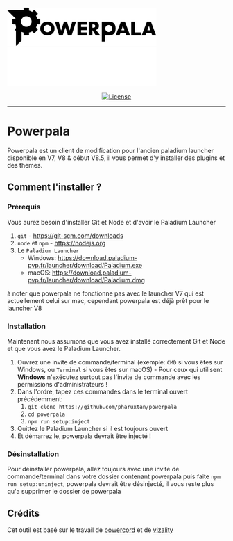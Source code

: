 [![Powerpala Light](/assets/github/light-logo.svg)](https://github.com/pharuxtan/powerpala#gh-light-mode-only)
[![Powerpala Dark](/assets/github/dark-logo.svg)](https://github.com/pharuxtan/powerpala#gh-dark-mode-only)

<p align="center">
  <a rel="LICENSE" href="https://github.com/pharuxtan/powerpala/blob/main/LICENSE">
    <img src="https://img.shields.io/static/v1?label=license&message=gpl%203.0&labelColor=111111&color=ff5c00&style=for-the-badge&logo=data%3Aimage/png%3Bbase64%2CiVBORw0KGgoAAAANSUhEUgAAABQAAAATCAYAAACQjC21AAAACXBIWXMAAAsTAAALEwEAmpwYAAAAIGNIUk0AAHpFAACAgwAA/FcAAIDoAAB5FgAA8QEAADtfAAAcheDStWoAAAFGSURBVHjarJK9LgRhFIafWUuiEH/rJwrJClEq3IELUKgo3IrETWh0FC7BNVih0AoKBQoEydq11qMwm5yMsbPEm3yZd55zvnfO92VQKVhLak09UZeL%2BrsVZ9Qdv2tXnf1NYEndUushZFGthvemuq32FwWuq%2BeZid5DvZGpXambeYGr6qnd9dGldqaudQL3QuFWvVbbmaC6%2BprDr9WbwA4SdQW4BwaABb50CTykfjjwC%2BAx9SPAfOANYDxRCXpOnxNAM4ePA63Ul8NHR4E2QClsGgGG0jUR%2BFjglcAn8/pj4HTwUz/42FPJ68lOSDhCkR/O46XM0Qh3VcRH83jph%2BZefKUosBr8XA%2B%2BmufLAR4Dh6k/CrzWA691YOc/3Ejv6iNM3k59Xw%2B8D3gC9hN1ErjjfzSbqHVg8J8CG2XgBXgL4/9VCdD6HACaHdcHGCRMgQAAAABJRU5ErkJggg%3D%3D" alt="License">
  </a>
</p>

----

# Powerpala

Powerpala est un client de modification pour l'ancien paladium launcher disponible en V7, V8 & début V8.5, il vous permet d'y installer des plugins et des themes.

## Comment l'installer ?

### Prérequis

Vous aurez besoin d'installer Git et Node et d'avoir le Paladium Launcher

1. `git` - https://git-scm.com/downloads
2. `node` et `npm` - https://nodejs.org
3. Le `Paladium Launcher`
   - Windows: https://download.paladium-pvp.fr/launcher/download/Paladium.exe
   - macOS: https://download.paladium-pvp.fr/launcher/download/Paladium.dmg

à noter que powerpala ne fonctionne pas avec le launcher V7 qui est actuellement celui sur mac, cependant powerpala est déjà prêt pour le launcher V8

### Installation

Maintenant nous assumons que vous avez installé correctement Git et Node et que vous avez le Paladium Launcher.

1. Ouvrez une invite de commande/terminal (exemple: `CMD` si vous êtes sur Windows, ou `Terminal` si vous êtes sur macOS) - Pour ceux qui utilisent **Windows** n'exécutez surtout pas l'invite de commande avec les permissions d'administrateurs !
2. Dans l'ordre, tapez ces commandes dans le terminal ouvert précédemment:
   1. `git clone https://github.com/pharuxtan/powerpala`
   2. `cd powerpala`
   3. `npm run setup:inject`
3. Quittez le Paladium Launcher si il est toujours ouvert
4. Et démarrez le, powerpala devrait être injecté !

### Désinstallation

Pour déinstaller powerpala, allez toujours avec une invite de commande/terminal dans votre dossier contenant powerpala puis faite `npm run setup:uninject`, powerpala devrait être désinjecté, il vous reste plus qu'a supprimer le dossier de powerpala

## Crédits

Cet outil est basé sur le travail de [powercord](https://github.com/powercord-org) et de [vizality](https://github.com/vizality)
